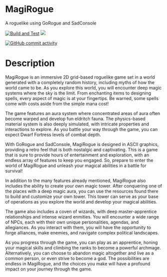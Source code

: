 # MagiRogue
A roguelike using GoRogue and SadConsole

[![Build and Test](https://github.com/Sofistico/MagiRogue/actions/workflows/dotnet-core.yml/badge.svg)](https://github.com/Sofistico/MagiRogue/actions/workflows/dotnet-core.yml) [![](https://tokei.rs/b1/github/Sofistico/MagiRogue)](https://github.com/XAMPPRocky/tokei)

[![GitHub commit activity](https://img.shields.io/github/commit-activity/m/Sofistico/MagiRogue)](https://github.com/Sofistico/MagiRogue/graphs/contributors)

# Description

MagiRogue is an immersive 2D grid-based roguelike game set in a world generated with a completely random history, including myths of how the world came to be. As you explore this world, you will encounter deep magic systems where the sky is the limit. From enchanting items to designing spells, every aspect of magic is at your fingertips. Be warned, some spells come with costs aside from the simple mana cost!

The game features an aura system where concentrated areas of aura often become warped and develop fun eldritch fauna. The physics-based material system is also deeply simulated, with intricate properties and interactions to explore. As you battle your way through the game, you can expect Dwarf Fortress levels of combat depth.

With GoRogue and SadConsole, MagiRogue is designed in ASCII graphics, providing a retro feel that is both nostalgic and captivating. This is a game that is sure to provide hours of entertainment and exploration, with an endless array of features to keep you engaged. So, prepare to enter the world of MagiRogue and unleash your magical abilities in a battle for survival!

In addition to the many features already mentioned, MagiRogue also includes the ability to create your own magic tower. After conquering one of the places with a deep magic aura, you can use the resources found there to build and customize your own tower. This tower can serve as your base of operations as you explore the world and develop your magical abilities.

The game also includes a coven of wizards, with deep master-apprentice relationships and intense wizard enmities. You will encounter a wide range of NPCs, each with their own unique personalities, agendas, and allegiances. As you interact with them, you will have the opportunity to forge alliances, make enemies, and navigate complex political landscapes.

As you progress through the game, you can play as an apprentice, honing your magical skills and climbing the ranks to become a powerful archmage. Alternatively, you can choose to abandon magic altogether and live as a common person, or even strive to become a god. The possibilities are endless in MagiRogue, and the choices you make will have a profound impact on your journey through the game.



